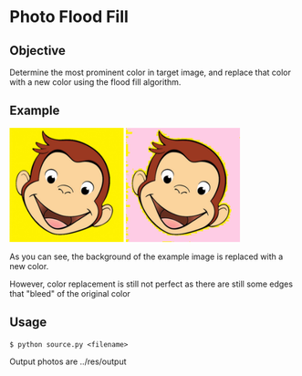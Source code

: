 # Photo Flood Fill

## Objective
Determine the most prominent color in target image, and replace that color with
a new color using the flood fill algorithm.

## Example
<div style="display: flex flex-direction: row">
    <img src="res/examples/george.jpg" alt="Image 1" width="200" />
    <img src="res/examples/george_out.jpg" alt="Image 1" width="200" />
</div>

As you can see, the background of the example image is replaced with a new color.

However, color replacement is still not perfect as there are still some edges
that "bleed" of the original color

## Usage
```
$ python source.py <filename>
```
Output photos are ../res/output


